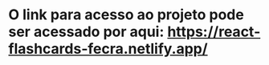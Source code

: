 # O link para acesso ao projeto pode ser acessado por aqui: https://react-flashcards-fecra.netlify.app/
